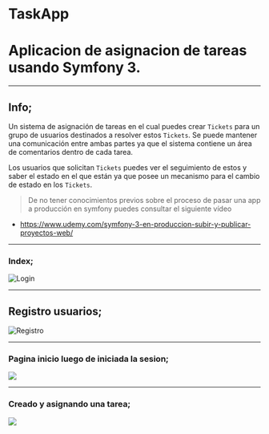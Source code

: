 TaskApp
=======
# Aplicacion de asignacion de tareas usando Symfony 3.
---
## Info;

Un sistema de asignación de tareas en el cual puedes crear `Tickets` para un grupo de usuarios destinados a resolver estos `Tickets`. Se puede mantener una comunicación entre ambas partes ya que el sistema contiene un área de comentarios dentro de cada tarea.

Los usuarios que solicitan `Tickets` puedes ver el seguimiento de estos y saber el estado en el que están ya que posee un mecanismo para el cambio de estado en los `Tickets`.


> De no tener conocimientos previos sobre el proceso de pasar una app a producción en symfony puedes consultar el siguiente vídeo  
* https://www.udemy.com/symfony-3-en-produccion-subir-y-publicar-proyectos-web/


---
### Index;
![Login](https://i.imgur.com/qzHOA1W.jpg)

---
## Registro usuarios;
![Registro](https://i.imgur.com/Z5zj2V3.jpg)

---

### Pagina inicio luego de iniciada la sesion;

![](https://i.imgur.com/kaAUaY8.jpg)

---

### Creado y asignando una tarea;

![](https://i.imgur.com/XRuv4uE.jpg)
